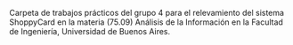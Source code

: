 Carpeta de trabajos prácticos del grupo 4 para el relevamiento del sistema ShoppyCard en la materia (75.09) Análisis de la Información en la Facultad de Ingeniería, Universidad de Buenos Aires.